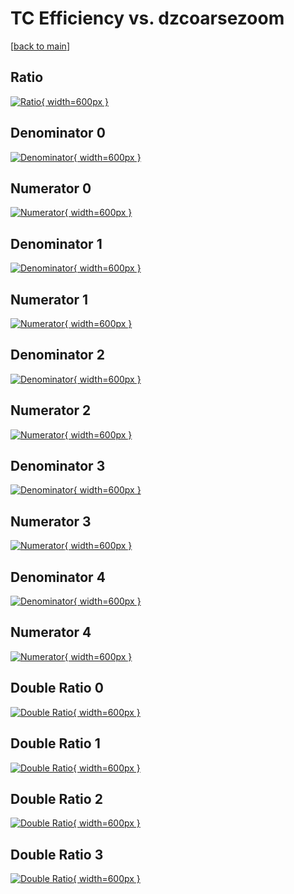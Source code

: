 # TC Efficiency vs. dzcoarsezoom

[[back to main](./)]



## Ratio

[![Ratio](../mtv/var/TC_vtr_321_-1_eff_dzcoarsezoom.png){ width=600px }](../mtv/var/TC_vtr_321_-1_eff_dzcoarsezoom.pdf)

## Denominator 0

[![Denominator](../mtv/den/TC_vtr_321_-1_eff_dzcoarsezoom_den0.png){ width=600px }](../mtv/den/TC_vtr_321_-1_eff_dzcoarsezoom_den0.pdf)

## Numerator 0

[![Numerator](../mtv/num/TC_vtr_321_-1_eff_dzcoarsezoom_num0.png){ width=600px }](../mtv/num/TC_vtr_321_-1_eff_dzcoarsezoom_num0.pdf)

## Denominator 1

[![Denominator](../mtv/den/TC_vtr_321_-1_eff_dzcoarsezoom_den1.png){ width=600px }](../mtv/den/TC_vtr_321_-1_eff_dzcoarsezoom_den1.pdf)

## Numerator 1

[![Numerator](../mtv/num/TC_vtr_321_-1_eff_dzcoarsezoom_num1.png){ width=600px }](../mtv/num/TC_vtr_321_-1_eff_dzcoarsezoom_num1.pdf)

## Denominator 2

[![Denominator](../mtv/den/TC_vtr_321_-1_eff_dzcoarsezoom_den2.png){ width=600px }](../mtv/den/TC_vtr_321_-1_eff_dzcoarsezoom_den2.pdf)

## Numerator 2

[![Numerator](../mtv/num/TC_vtr_321_-1_eff_dzcoarsezoom_num2.png){ width=600px }](../mtv/num/TC_vtr_321_-1_eff_dzcoarsezoom_num2.pdf)

## Denominator 3

[![Denominator](../mtv/den/TC_vtr_321_-1_eff_dzcoarsezoom_den3.png){ width=600px }](../mtv/den/TC_vtr_321_-1_eff_dzcoarsezoom_den3.pdf)

## Numerator 3

[![Numerator](../mtv/num/TC_vtr_321_-1_eff_dzcoarsezoom_num3.png){ width=600px }](../mtv/num/TC_vtr_321_-1_eff_dzcoarsezoom_num3.pdf)

## Denominator 4

[![Denominator](../mtv/den/TC_vtr_321_-1_eff_dzcoarsezoom_den4.png){ width=600px }](../mtv/den/TC_vtr_321_-1_eff_dzcoarsezoom_den4.pdf)

## Numerator 4

[![Numerator](../mtv/num/TC_vtr_321_-1_eff_dzcoarsezoom_num4.png){ width=600px }](../mtv/num/TC_vtr_321_-1_eff_dzcoarsezoom_num4.pdf)

## Double Ratio 0

[![Double Ratio](../mtv/ratio/TC_vtr_321_-1_eff_dzcoarsezoom_ratio0.png){ width=600px }](../mtv/ratio/TC_vtr_321_-1_eff_dzcoarsezoom_ratio0.pdf)

## Double Ratio 1

[![Double Ratio](../mtv/ratio/TC_vtr_321_-1_eff_dzcoarsezoom_ratio1.png){ width=600px }](../mtv/ratio/TC_vtr_321_-1_eff_dzcoarsezoom_ratio1.pdf)

## Double Ratio 2

[![Double Ratio](../mtv/ratio/TC_vtr_321_-1_eff_dzcoarsezoom_ratio2.png){ width=600px }](../mtv/ratio/TC_vtr_321_-1_eff_dzcoarsezoom_ratio2.pdf)

## Double Ratio 3

[![Double Ratio](../mtv/ratio/TC_vtr_321_-1_eff_dzcoarsezoom_ratio3.png){ width=600px }](../mtv/ratio/TC_vtr_321_-1_eff_dzcoarsezoom_ratio3.pdf)

